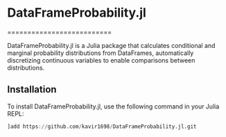 # DataFrameProbability.jl
==========================

DataFrameProbability.jl is a Julia package that calculates conditional and marginal probability distributions from DataFrames, automatically discretizing continuous variables to enable comparisons between distributions.

## Installation

To install DataFrameProbability.jl, use the following command in your Julia REPL:

```julia
]add https://github.com/kavir1698/DataFrameProbability.jl.git
```
